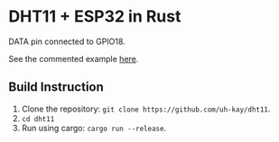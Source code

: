 # DHT11 + ESP32 in Rust

DATA pin connected to GPIO18.

See the commented example [here](https://github.com/uh-kay/dht11/blob/master/src/main.rs).

## Build Instruction

1. Clone the repository: `git clone https://github.com/uh-kay/dht11`.
2. `cd dht11`
3. Run using cargo: `cargo run --release`.
